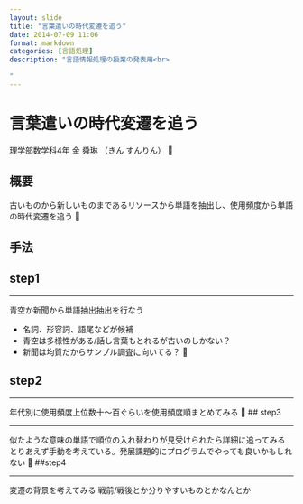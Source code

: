 ```yaml
---
layout: slide
title: "言葉遣いの時代変遷を追う"
date: 2014-07-09 11:06
format: markdown
categories: [言語処理]
description: "言語情報処理の授業の発表用<br>

"
---
```


# 言葉遣いの時代変遷を追う
  理学部数学科4年
  金 舜琳 （きん すんりん）

## 概要
   古いものから新しいものまであるリソースから単語を抽出し、使用頻度から単語の時代変遷を追う

## 手法

## step1
<hr />
青空か新聞から単語抽出抽出を行なう

* 名詞、形容詞、語尾などが候補
* 青空は多様性がある/話し言葉もとれるが古いのしかない？
* 新聞は均質だからサンプル調査に向いてる？

## step2
<hr/>
年代別に使用頻度上位数十〜百ぐらいを使用頻度順まとめてみる

## step3
<hr/>
似たような意味の単語で順位の入れ替わりが見受けられたら詳細に追ってみる  
とりあえず手動を考えている。発展課題的にプログラムでやっても良いかもしれない

##step4
<hr/>
変遷の背景を考えてみる  
戦前/戦後とか分りやすいものとかなんとか


